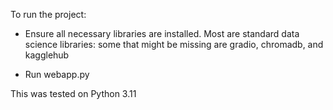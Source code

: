 To run the project:

* Ensure all necessary libraries are installed. Most are standard data science libraries: some that might be missing are gradio, chromadb, and kagglehub

* Run webapp.py

This was tested on Python 3.11